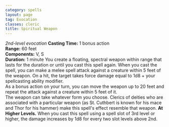 ```yaml
---
category: spells
layout: page
tag: Evocation
classes: cleric
title: Spiritual Weapon
---
```


_2nd-level evocation_ **Casting Time:** 1 bonus action    
**Range:** 60 feet    
**Components:** V, S    
**Duration:** 1 minute You create a floating, spectral weapon within range that lasts for the duration or until you cast this spell again. When you cast the spell, you can make a melee spell attack against a creature within 5 feet of the weapon. On a hit, the target takes force damage equal to 1d8 + your spellcasting ability modifier.    
As a bonus action on your turn, you can move the weapon up to 20 feet and repeat the attack against a creature within 5 feet of it.    
The weapon can take whatever form you choose. Clerics of deities who are associated with a particular weapon (as St. Cuthbert is known for his mace and Thor for his hammer) make this spell's effect resemble that weapon. **At Higher Levels.** When you cast this spell using a spell slot of 3rd level or higher, the damage increases by 1d8 for every two slot levels above 2nd. 